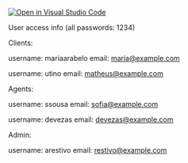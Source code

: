 [![Open in Visual Studio Code](https://classroom.github.com/assets/open-in-vscode-c66648af7eb3fe8bc4f294546bfd86ef473780cde1dea487d3c4ff354943c9ae.svg)](https://classroom.github.com/online_ide?assignment_repo_id=10502033&assignment_repo_type=AssignmentRepo)

User access info (all passwords: 1234)

Clients:

username: mariaarabelo
email: maria@example.com

username: utino 
email: matheus@example.com


Agents:

username: ssousa
email: sofia@example.com

username: devezas
email: devezas@example.com


Admin:

username: arestivo
email: restivo@example.com
